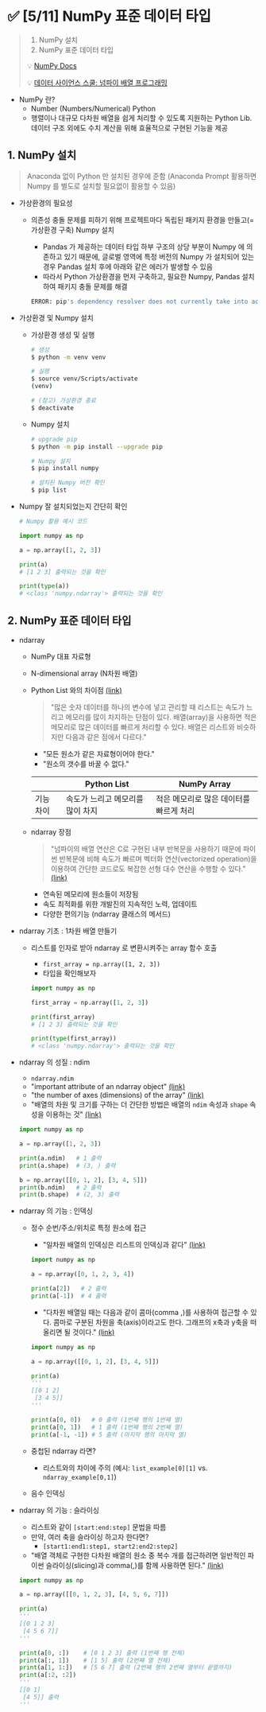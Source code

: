 # ✅ [5/11] NumPy 표준 데이터 타입

> 1. NumPy 설치
> 2. NumPy 표준 데이터 타입
>
> 
>
> 💡 [NumPy Docs](https://numpy.org/doc/stable/user/quickstart.html)
>
> 💡 [데이터 사이언스 스쿨: 넘파이 배열 프로그래밍](https://datascienceschool.net/01%20python/03.01%20%EB%84%98%ED%8C%8C%EC%9D%B4%20%EB%B0%B0%EC%97%B4.html)



- NumPy 란?
  - Number (Numbers/Numerical) Python
  - 행렬이나 대규모 다차원 배열을 쉽게 처리할 수 있도록 지원하는 Python Lib. 데이터 구조 외에도 수치 계산을 위해 효율적으로 구현된 기능을 제공



## 1. NumPy 설치

> Anaconda 없이 Python 만 설치된 경우에 준함 (Anaconda Prompt 활용하면 Numpy 를 별도로 설치할 필요없이 활용할 수 있음)



- 가상환경의 필요성

  - 의존성 충돌 문제를 피하기 위해 프로젝트마다 독립된 패키지 환경을 만들고(=가상환경 구축) Numpy 설치

    - Pandas 가 제공하는 데이터 타입 하부 구조의 상당 부분이 Numpy 에 의존하고 있기 때문에, 글로벌 영역에 특정 버전의 Numpy 가 설치되어 있는 경우 Pandas 설치 후에 아래와 같은 에러가 발생할 수 있음
    - 따라서 Python 가상환경을 먼저 구축하고, 필요한 Numpy, Pandas 설치하여 패키지 충돌 문제를 해결

    ```bash
    ERROR: pip's dependency resolver does not currently take into account all the packages that are installed. This behaviour is the source of the following dependency conflicts. pandas 2.0.1 requires numpy>=1.20.3; python_version < "3.10", but you have numpy 1.17.3 which is incompatible.
    ```



- 가상환경 및 Numpy 설치

  - 가상환경 생성 및 실행

    ```bash
    # 생성
    $ python -m venv venv
    
    # 실행
    $ source venv/Scripts/activate
    (venv)
    
    # (참고) 가상환경 종료
    $ deactivate
    ```

  - Numpy 설치

    ```bash
    # upgrade pip
    $ python -m pip install --upgrade pip
    
    # Numpy 설치
    $ pip install numpy
    
    # 설치된 Numpy 버전 확인
    $ pip list
    ```

    

- Numpy 잘 설치되었는지 간단히 확인

  ```python
  # Numpy 활용 예시 코드
  
  import numpy as np
  
  a = np.array([1, 2, 3])
  
  print(a)
  # [1 2 3] 출력되는 것을 확인
  
  print(type(a))
  # <class 'numpy.ndarray'> 출력되는 것을 확인
  ```

  

## 2. NumPy 표준 데이터 타입



- ndarray

  - NumPy 대표 자료형

  - N-dimensional array (N차원 배열)

  - Python List 와의 차이점 [(link)](https://datascienceschool.net/01%20python/03.01%20%EB%84%98%ED%8C%8C%EC%9D%B4%20%EB%B0%B0%EC%97%B4.html)

    > "많은 숫자 데이터를 하나의 변수에 넣고 관리할 때 리스트는 속도가 느리고 메모리를 많이 차지하는 단점이 있다. 배열(array)을 사용하면 적은 메모리로 많은 데이터를 빠르게 처리할 수 있다. 배열은 리스트와 비슷하지만 다음과 같은 점에서 다르다."

    - "모든 원소가 같은 자료형이어야 한다."
    - "원소의 갯수를 바꿀 수 없다."

    |           | Python List                      | NumPy Array                             |
    | --------- | -------------------------------- | --------------------------------------- |
    | 기능 차이 | 속도가 느리고 메모리를 많이 차지 | 적은 메모리로 많은 데이터를 빠르게 처리 |

  - ndarray 장점

    > "넘파이의 배열 연산은 C로 구현된 내부 반복문을 사용하기 때문에 파이썬 반복문에 비해 속도가 빠르며 벡터화 연산(vectorized operation)을 이용하여 간단한 코드로도 복잡한 선형 대수 연산을 수행할 수 있다." [(link)](https://datascienceschool.net/01%20python/03.01%20%EB%84%98%ED%8C%8C%EC%9D%B4%20%EB%B0%B0%EC%97%B4.html)

    - 연속된 메모리에 원소들이 저장됨
    - 속도 최적화를 위한 개발진의 지속적인 노력, 업데이트
    - 다양한 편의기능 (ndarray 클래스의 메서드)



- ndarray 기초 : 1차원 배열 만들기

  - 리스트를 인자로 받아 ndarray 로 변환시켜주는 array 함수 호출

    - `first_array = np.array([1, 2, 3])`
    - 타입을 확인해보자

    ```python
    import numpy as np
    
    first_array = np.array([1, 2, 3])
    
    print(first_array)
    # [1 2 3] 출력되는 것을 확인
    
    print(type(first_array))
    # <class 'numpy.ndarray'> 출력되는 것을 확인
    ```



- ndarray 의 성질 : ndim

  - `ndarray.ndim`
  - "important attribute of an ndarray object" [(link)](https://numpy.org/doc/stable/user/quickstart.html#advanced-indexing-and-index-tricks)
  - "the number of axes (dimensions) of the array" [(link)](https://numpy.org/doc/stable/user/quickstart.html#advanced-indexing-and-index-tricks)
  - "배열의 차원 및 크기를 구하는 더 간단한 방법은 배열의 `ndim` 속성과 `shape` 속성을 이용하는 것" [(link)](https://datascienceschool.net/01%20python/03.01%20%EB%84%98%ED%8C%8C%EC%9D%B4%20%EB%B0%B0%EC%97%B4.html)

  ```python
  import numpy as np
  
  a = np.array([1, 2, 3])
  
  print(a.ndim)   # 1 출력
  print(a.shape)  # (3, ) 출력
  
  b = np.array([[0, 1, 2], [3, 4, 5]])
  print(b.ndim)   # 2 출력
  print(b.shape)  # (2, 3) 출력
  ```

  

- ndarray 의 기능 : 인덱싱

  - 정수 순번/주소/위치로 특정 원소에 접근

    - "일차원 배열의 인덱싱은 리스트의 인덱싱과 같다" [(link)](https://datascienceschool.net/01%20python/03.01%20%EB%84%98%ED%8C%8C%EC%9D%B4%20%EB%B0%B0%EC%97%B4.html)

    ```python
    import numpy as np
    
    a = np.array([0, 1, 2, 3, 4])
    
    print(a[2])   # 2 출력
    print(a[-1])  # 4 출력
    ```

    - "다차원 배열일 때는 다음과 같이 콤마(comma ,)를 사용하여 접근할 수 있다. 콤마로 구분된 차원을 축(axis)이라고도 한다. 그래프의 x축과 y축을 떠올리면 될 것이다." [(link)](https://datascienceschool.net/01%20python/03.01%20%EB%84%98%ED%8C%8C%EC%9D%B4%20%EB%B0%B0%EC%97%B4.html)

    ```python
    import numpy as np
    
    a = np.array([[0, 1, 2], [3, 4, 5]])
    
    print(a)
    '''
    [[0 1 2]
     [3 4 5]]
    '''
    
    print(a[0, 0])   # 0 출력 (1번째 행의 1번째 열)
    print(a[0, 1])   # 1 출력 (1번째 행의 2번째 열)
    print(a[-1, -1]) # 5 출력 (마지막 행의 마지막 열)
    ```

  - 중첩된 ndarray 라면?

    - 리스트와의 차이에 주의 (예시: `list_example[0][1]` vs. `ndarray_example[0,1]`)

  - 음수 인덱싱



- ndarray 의 기능 : 슬라이싱

  - 리스트와 같이 `[start:end:step]` 문법을 따름
  - 만약, 여러 축을 슬라이싱 하고자 한다면?
    - `[start1:end1:step1, start2:end2:step2]`
  - "배열 객체로 구현한 다차원 배열의 원소 중 복수 개를 접근하려면 일반적인 파이썬 슬라이싱(slicing)과 comma(,)를 함께 사용하면 된다." [(link)](https://datascienceschool.net/01%20python/03.01%20%EB%84%98%ED%8C%8C%EC%9D%B4%20%EB%B0%B0%EC%97%B4.html)

  ```python
  import numpy as np
  
  a = np.array([[0, 1, 2, 3], [4, 5, 6, 7]])
  
  print(a)
  '''
  [[0 1 2 3]
   [4 5 6 7]]
  '''
  
  print(a[0, :])    # [0 1 2 3] 출력 (1번째 행 전체)
  print(a[:, 1])    # [1 5] 출력 (2번째 열 전체)
  print(a[1, 1:])   # [5 6 7] 출력 (2번째 행의 2번째 열부터 끝열까지)
  print(a[:2, :2])
  '''
  [[0 1]
   [4 5]] 출력
  '''
  ```
  
  
